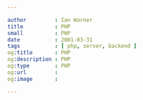 ```yaml
---

author         : Ian Warner
title          : PHP
small          : PHP
date           : 2001-03-31
tags           : [ php, server, backend ]
og:title       : PHP
og:description : PHP
og:type        : PHP
og:url         :
og:image       :

---
```


<!-- ## Table of Contents
* Table of Contents
{:toc}

## Introduction
[PHP: Hypertext Preprocessor][] is a server side scripting language. For more info
please see the Wiki page.

## Installation
Utilising homebrew it is easy to get the latest version of PHP, using the great
work by [Jose Gonzalez][]

~~~bash
$ brew update
$ brew tap josegonzalez/homebrew-php
$ brew install php54 php54-apc php54-mcrypt
~~~

## INI File
PHP stores all its configuration information inside a ini file. The location of
this file can be found with

~~~bash
$ php -r "phpinfo();  " | grep -i "loaded configuration file"
~~~

Configuration changes can also be supplied in the code and inside an .htaccess file

### Inline
~~~php
ini_set( 'post_max_size',       '64M' );
ini_set( 'upload_max_filesize', '64M' );
~~~

### .htaccess
~~~apache
php_value upload_max_filesize 40M
php_value post_max_size 42M
~~~

## Profiling
* [FORP][]

What versions are we running on the servers

## Code Standards

Please read the below site

* [PHP Fig](http://www.php-fig.org/)

Specifially

* [PSR-0](https://github.com/php-fig/fig-standards/blob/master/accepted/PSR-0.md)
* [PSR-1](https://github.com/php-fig/fig-standards/blob/master/accepted/PSR-1.md)
* [PSR-2](https://github.com/php-fig/fig-standards/blob/master/accepted/PSR-2.md)

## Unit Testing

* [Behat](http://behat.org/)
* [PHP Unit](https://github.com/sebastianbergmann/phpunit/)

The Jenkins server will provide automated test passes and report on issues

## Image Magick

Source: php-imagick
Version: 3.1.0~rc1-1

## Installation

TODO Upgrade PEAR and PECL

We use ImageMagick images on the server side.

Install PHP5 - PHP-FPM

    sudo apt-get install php5-cli
    sudo apt-get install php5-suhosin
    sudo apt-get install php5-fpm
    sudo apt-get install php5-cgi
    sudo apt-get install php5-curl
    sudo apt-get install php-pear
    sudo apt-get install php-apc
    sudo apt-get install php5-xdebug

    sudo pecl install imagick

    sudo service php5-fpm start

    sudo nano /etc/php5/fpm/php-fpm.conf

    pm                   = dynamic
    pm.max_children      = 8
    pm.start_servers     = 2
    pm.min_spare_servers = 2
    pm.max_spare_servers = 3
    pm.max_requests      = 500

## Todo
* More notes on profilling, debugging, setup and standards required.

[PHP: Hypertext Preprocessor]:http://php.net/
[Wiki page]:http://en.wikipedia.org/wiki/PHP
[FORP]:http://anthonyterrien.com/forp/
[Jose Gonzalez]:https://github.com/josegonzalez/homebrew-php -->